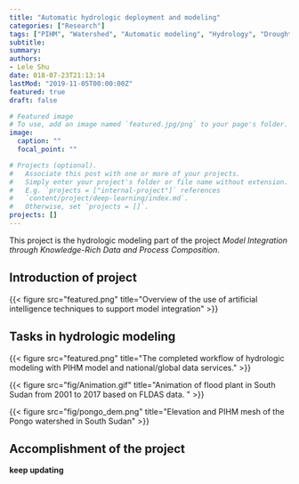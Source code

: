 ```yaml
---
title: "Automatic hydrologic deployment and modeling"
categories: ["Research"]
tags: ["PIHM", "Watershed", "Automatic modeling", "Hydrology", "Drought", "Flood", "Climate change", "Landuse change"]
subtitle:
summary:
authors:
- Lele Shu
date: 018-07-23T21:13:14
lastMod: "2019-11-05T00:00:00Z"
featured: true
draft: false

# Featured image
# To use, add an image named `featured.jpg/png` to your page's folder.
image:
  caption: ""
  focal_point: ""

# Projects (optional).
#   Associate this post with one or more of your projects.
#   Simply enter your project's folder or file name without extension.
#   E.g. `projects = ["internal-project"]` references
#   `content/project/deep-learning/index.md`.
#   Otherwise, set `projects = []`.
projects: []
---
```


This project is the hydrologic modeling part of the project *Model Integration through Knowledge-Rich Data and Process Composition*.


## Introduction of project
[<i class="fas fa-external-link-alt"></i>](http://mint-project.info)


{{< figure src="featured.png" title="Overview of the use of artificial intelligence techniques to support model integration" >}}


## Tasks in hydrologic modeling

{{< figure src="featured.png" title="The completed workflow of hydrologic modeling with PIHM model and national/global data services." >}}


{{< figure src="fig/Animation.gif" title="Animation of flood plant in South Sudan from 2001 to 2017 based on FLDAS data. " >}}


{{< figure src="fig/pongo_dem.png" title="Elevation and PIHM mesh of the Pongo watershed in South Sudan" >}}


## Accomplishment of the project

**keep updating**
